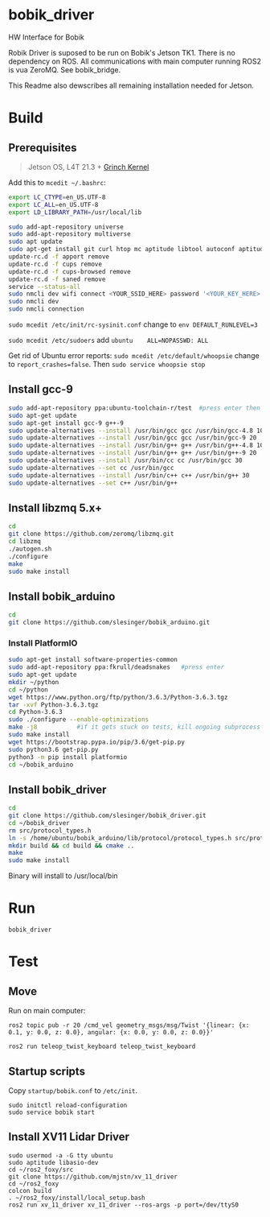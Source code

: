 # bobik_driver
HW Interface for Bobik

Robik Driver is suposed to be run on Bobik's Jetson TK1. There is no dependency on ROS. All communications with main computer running ROS2 is vua ZeroMQ. See bobik_bridge.

This Readme also dewscribes all remaining installation needed for Jetson.

# Build

## Prerequisites

> Jetson OS, L4T 21.3 + [Grinch Kernel](https://github.com/jetsonhacks/installGrinch)

Add this to ```mcedit ~/.bashrc```:
```bash
export LC_CTYPE=en_US.UTF-8
export LC_ALL=en_US.UTF-8
export LD_LIBRARY_PATH=/usr/local/lib
```

```bash
sudo add-apt-repository universe
sudo add-apt-repository multiverse
sudo apt update
sudo apt-get install git curl htop mc aptitude libtool autoconf aptitude cmake zlib1g-dev libssl-dev
update-rc.d -f apport remove
update-rc.d -f cups remove
update-rc.d -f cups-browsed remove
update-rc.d -f saned remove
service --status-all
sudo nmcli dev wifi connect <YOUR_SSID_HERE> password '<YOUR_KEY_HERE>'
sudo nmcli dev
sudo nmcli connection

```

```sudo mcedit /etc/init/rc-sysinit.conf``` change to ```env DEFAULT_RUNLEVEL=3```


```sudo mcedit /etc/sudoers``` add ```ubuntu    ALL=NOPASSWD: ALL```

Get rid of Ubuntu error reports: ```sudo mcedit /etc/default/whoopsie``` change to ```report_crashes=false```. Then ```sudo service whoopsie stop```



## Install gcc-9
```bash
sudo add-apt-repository ppa:ubuntu-toolchain-r/test  #press enter then
sudo apt-get update
sudo apt-get install gcc-9 g++-9
sudo update-alternatives --install /usr/bin/gcc gcc /usr/bin/gcc-4.8 10
sudo update-alternatives --install /usr/bin/gcc gcc /usr/bin/gcc-9 20
sudo update-alternatives --install /usr/bin/g++ g++ /usr/bin/g++-4.8 10
sudo update-alternatives --install /usr/bin/g++ g++ /usr/bin/g++-9 20
sudo update-alternatives --install /usr/bin/cc cc /usr/bin/gcc 30
sudo update-alternatives --set cc /usr/bin/gcc
sudo update-alternatives --install /usr/bin/c++ c++ /usr/bin/g++ 30
sudo update-alternatives --set c++ /usr/bin/g++
```

## Install libzmq 5.x+
```bash
cd
git clone https://github.com/zeromq/libzmq.git
cd libzmq
./autogen.sh
./configure
make
sudo make install
```

## Install bobik_arduino
```bash
cd
git clone https://github.com/slesinger/bobik_arduino.git
```

### Install PlatformIO
```bash
sudo apt-get install software-properties-common
sudo add-apt-repository ppa:fkrull/deadsnakes   #press enter
sudo apt-get update
mkdir ~/python
cd ~/python
wget https://www.python.org/ftp/python/3.6.3/Python-3.6.3.tgz
tar -xvf Python-3.6.3.tgz
cd Python-3.6.3
sudo ./configure --enable-optimizations
make -j8           #if it gets stuck on tests, kill ongoing subprocess to unblock
sudo make install
wget https://bootstrap.pypa.io/pip/3.6/get-pip.py
sudo python3.6 get-pip.py
python3 -m pip install platformio
cd ~/bobik_arduino
```

## Install bobik_driver
```bash
cd
git clone https://github.com/slesinger/bobik_driver.git
cd ~/bobik_driver
rm src/protocol_types.h
ln -s /home/ubuntu/bobik_arduino/lib/protocol/protocol_types.h src/protocol_types.h
mkdir build && cd build && cmake ..
make
sudo make install
```
Binary will install to /usr/local/bin

# Run
```
bobik_driver
```


# Test

## Move
Run on main computer:
```
ros2 topic pub -r 20 /cmd_vel geometry_msgs/msg/Twist '{linear: {x: 0.1, y: 0.0, z: 0.0}, angular: {x: 0.0, y: 0.0, z: 0.0}}'
```

```
ros2 run teleop_twist_keyboard teleop_twist_keyboard
```

## Startup scripts

Copy ```startup/bobik.conf``` to ```/etc/init```.
```
sudo initctl reload-configuration
sudo service bobik start
```

## Install XV11 Lidar Driver
```
sudo usermod -a -G tty ubuntu
sudo aptitude libasio-dev
cd ~/ros2_foxy/src
git clone https://github.com/mjstn/xv_11_driver
cd ~/ros2_foxy
colcon build
. ~/ros2_foxy/install/local_setup.bash
ros2 run xv_11_driver xv_11_driver --ros-args -p port=/dev/ttyS0
```
